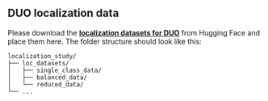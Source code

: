  ## DUO localization data
 Please download the [**localization datasets for DUO**]() from Hugging Face and place them here.
 The folder structure should look like this:
 ```
 localization_study/
 ├── loc_datasets/
 │   ├── single_class_data/
 │   ├── balanced_data/
 │   └── reduced_data/
 └── ...
 ```
